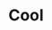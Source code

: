 ---
pid: ch351
title: Cool
location_transcription: City Hall
coordinates: "[-75.162942419984, 39.952319504917]"
zipcode: '19107'
gen_neighborhood: Center City
neighborhood: Washington Square West,Avenue of The Arts,Midtown Village,Chinatown
outside_phl: 
age: '51'
age_range: 50-59
instagram: 
image_file_name: ch_351.jpg
proposal_transcription: 
topic: Freedom
topic_summary: '0'
type: Other No Form
keywords_other: 
credit: A.J. Butler
image_labels: 
twitter: 
facebook: 
permalink: "/monuments/ch351/"
layout: item-page
---